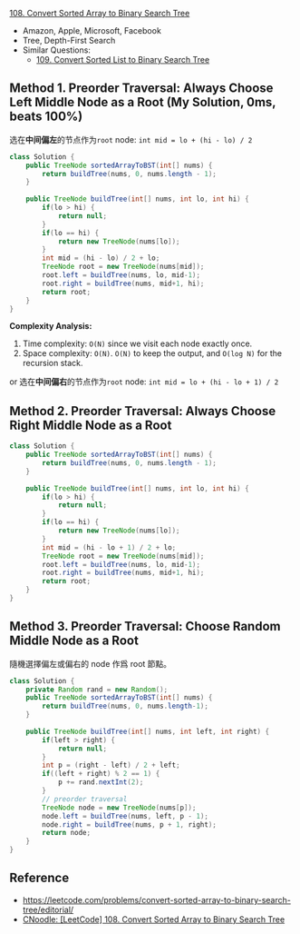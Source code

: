 [108. Convert Sorted Array to Binary Search Tree](https://leetcode.com/problems/convert-sorted-array-to-binary-search-tree/)

* Amazon, Apple, Microsoft, Facebook
* Tree, Depth-First Search
* Similar Questions:
    * [109. Convert Sorted List to Binary Search Tree](https://leetcode.com/problems/convert-sorted-list-to-binary-search-tree/description/)


## Method 1. Preorder Traversal: Always Choose Left Middle Node as a Root (My Solution, 0ms, beats 100%)
选在**中间偏左**的节点作为`root` node: `int mid = lo + (hi - lo) / 2`

```java
class Solution {
    public TreeNode sortedArrayToBST(int[] nums) {
        return buildTree(nums, 0, nums.length - 1);
    }
    
    public TreeNode buildTree(int[] nums, int lo, int hi) {
        if(lo > hi) {
            return null;
        }
        if(lo == hi) {
            return new TreeNode(nums[lo]);
        }
        int mid = (hi - lo) / 2 + lo;
        TreeNode root = new TreeNode(nums[mid]);
        root.left = buildTree(nums, lo, mid-1);
        root.right = buildTree(nums, mid+1, hi);
        return root;
    }
}
```
**Complexity Analysis:**
1. Time complexity: `O(N)` since we visit each node exactly once.
2. Space complexity: `O(N)`. `O(N)` to keep the output, and `O(log N)` for the recursion stack.

or 选在**中间偏右**的节点作为`root` node: `int mid = lo + (hi - lo + 1) / 2`


## Method 2. Preorder Traversal: Always Choose Right Middle Node as a Root
```java
class Solution {
    public TreeNode sortedArrayToBST(int[] nums) {
        return buildTree(nums, 0, nums.length - 1);
    }
    
    public TreeNode buildTree(int[] nums, int lo, int hi) {
        if(lo > hi) {
            return null;
        }
        if(lo == hi) {
            return new TreeNode(nums[lo]);
        }
        int mid = (hi - lo + 1) / 2 + lo;
        TreeNode root = new TreeNode(nums[mid]);
        root.left = buildTree(nums, lo, mid-1);
        root.right = buildTree(nums, mid+1, hi);
        return root;
    }
}
```


## Method 3. Preorder Traversal: Choose Random Middle Node as a Root
隨機選擇偏左或偏右的 node 作爲 root 節點。
```java
class Solution {
    private Random rand = new Random();
    public TreeNode sortedArrayToBST(int[] nums) {
        return buildTree(nums, 0, nums.length-1);
    }
    
    public TreeNode buildTree(int[] nums, int left, int right) {
        if(left > right) {
            return null;
        }
        int p = (right - left) / 2 + left;
        if((left + right) % 2 == 1) {
            p += rand.nextInt(2);
        }
        // preorder traversal
        TreeNode node = new TreeNode(nums[p]);
        node.left = buildTree(nums, left, p - 1);
        node.right = buildTree(nums, p + 1, right);
        return node;
    }
}
```


## Reference
* https://leetcode.com/problems/convert-sorted-array-to-binary-search-tree/editorial/
* [CNoodle: [LeetCode] 108. Convert Sorted Array to Binary Search Tree](https://www.cnblogs.com/cnoodle/p/12293678.html)
